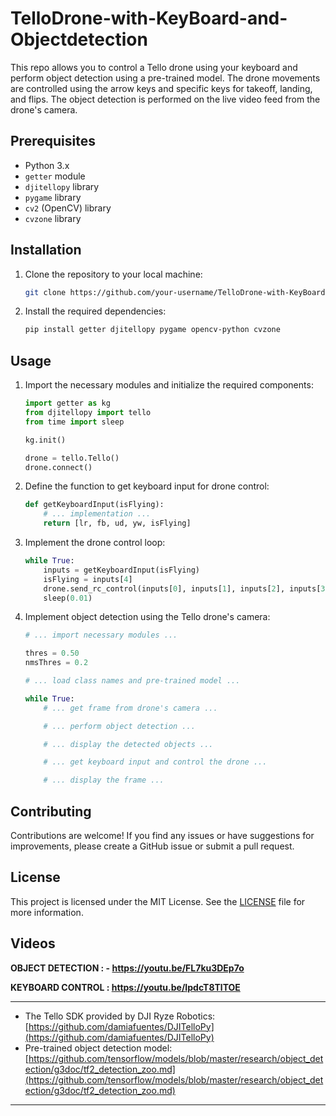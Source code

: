 # TelloDrone-with-KeyBoard-and-Objectdetection

This repo allows you to control a Tello drone using your keyboard and perform object detection using a pre-trained model. The drone movements are controlled using the arrow keys and specific keys for takeoff, landing, and flips. The object detection is performed on the live video feed from the drone's camera.

## Prerequisites

- Python 3.x
- `getter` module
- `djitellopy` library
- `pygame` library
- `cv2` (OpenCV) library
- `cvzone` library

## Installation

1. Clone the repository to your local machine:

   ```bash
   git clone https://github.com/your-username/TelloDrone-with-KeyBoard-and-Objectdetection.git
   ```

2. Install the required dependencies:

   ```bash
   pip install getter djitellopy pygame opencv-python cvzone
   ```

## Usage

1. Import the necessary modules and initialize the required components:

   ```python
   import getter as kg
   from djitellopy import tello
   from time import sleep

   kg.init()

   drone = tello.Tello()
   drone.connect()
   ```

2. Define the function to get keyboard input for drone control:

   ```python
   def getKeyboardInput(isFlying):
       # ... implementation ...
       return [lr, fb, ud, yw, isFlying]
   ```

3. Implement the drone control loop:

   ```python
   while True:
       inputs = getKeyboardInput(isFlying)
       isFlying = inputs[4]
       drone.send_rc_control(inputs[0], inputs[1], inputs[2], inputs[3])
       sleep(0.01)
   ```

4. Implement object detection using the Tello drone's camera:

   ```python
   # ... import necessary modules ...

   thres = 0.50
   nmsThres = 0.2

   # ... load class names and pre-trained model ...

   while True:
       # ... get frame from drone's camera ...

       # ... perform object detection ...

       # ... display the detected objects ...

       # ... get keyboard input and control the drone ...

       # ... display the frame ...

   ```

## Contributing

Contributions are welcome! If you find any issues or have suggestions for improvements, please create a GitHub issue or submit a pull request.

## License

This project is licensed under the MIT License. See the [LICENSE](LICENSE) file for more information.

## Videos 

**OBJECT DETECTION : - https://youtu.be/FL7ku3DEp7o**

**KEYBOARD CONTROL : https://youtu.be/IpdcT8TlTOE**
********
- The Tello SDK provided by DJI Ryze Robotics: [https://github.com/damiafuentes/DJITelloPy](https://github.com/damiafuentes/DJITelloPy)
- Pre-trained object detection model: [https://github.com/tensorflow/models/blob/master/research/object_detection/g3doc/tf2_detection_zoo.md](https://github.com/tensorflow/models/blob/master/research/object_detection/g3doc/tf2_detection_zoo.md)
---
